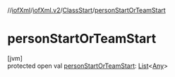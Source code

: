 //[iofXml](../../../index.md)/[iofXml.v2](../index.md)/[ClassStart](index.md)/[personStartOrTeamStart](person-start-or-team-start.md)

# personStartOrTeamStart

[jvm]\
protected open val [personStartOrTeamStart](person-start-or-team-start.md): [List](https://docs.oracle.com/javase/8/docs/api/java/util/List.html)<[Any](https://kotlinlang.org/api/latest/jvm/stdlib/kotlin/-any/index.html)>
